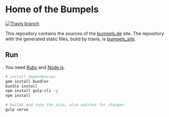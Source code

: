 # Home of the Bumpels

[![Travis branch](https://img.shields.io/travis/simplyRoba/bumpels/master.svg)](https://travis-ci.org/simplyRoba/bumpels)

This repository contains the sources of the [bumpels.de](http://www.bumpels.de) site. The repository with the generated static files, build by travis, is [bumpels_site](https://github.com/simplyRoba/bumpels_site).

## Run

You need [Ruby](https://www.ruby-lang.org/en/downloads/) and [Node.js](https://nodejs.org/en/).

```Bash
# install dependencies
gem install bundler
bundle install
npm install gulp-cli -g
npm install

# builds and runs the site, also watches for changes
gulp serve 
```
